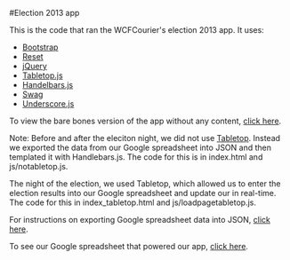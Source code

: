 #Election 2013 app

This is the code that ran the WCFCourier's election 2013 app. It uses:
- [Bootstrap](http://getbootstrap.com/2.3.2/)
- [Reset](https://code.google.com/p/reset5/)
- [jQuery](http://jquery.com/)
- [Tabletop.js](https://github.com/jsoma/tabletop)
- [Handelbars.js](http://handlebarsjs.com/)
- [Swag](https://github.com/elving/swag)
- [Underscore.js](http://underscorejs.org/)


To view the bare bones version of the app without any content, [click here](https://github.com/csessig86/tabletop-handlebars-clean-slate).

Note: Before and after the eleciton night, we did not use [Tabletop](https://github.com/jsoma/tabletop). Instead we exported the data from our Google spreadsheet into JSON and then templated it with Handlebars.js. The code for this is in index.html and js/notabletop.js.

The night of the election, we used Tabletop, which allowed us to enter the election results into our Google spreadsheet and update our in real-time. The code for this in index_tabletop.html and js/loadpagetabletop.js.

For instructions on exporting Google spreadsheet data into JSON, [click here](https://github.com/csessig86/tabletop-handlebars-clean-slate/blob/master/static.md).

To see our Google spreadsheet that powered our app, [click here](https://docs.google.com/spreadsheet/ccc?key=0As3JvOeYDO50dHJITmhNWXRUc3FYMFI4emZhWTU0SlE&usp=drive_web#gid=1).